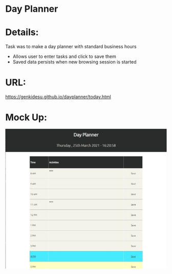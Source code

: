 # Day Planner

# Details:

Task was to make a day planner with standard business hours

- Allows user to enter tasks and click to save them
- Saved data persists when new browsing session is started

# URL: 

https://genkidesu.github.io/dayplanner/today.html

# Mock Up:

![Screen-capture of the site:](./assets/images/sitepic.jpg)